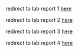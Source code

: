 redirect to lab report 1 [here](lab-report-1-week-2.html)

redirect to lab report 2 [here](lab-report-2-week-4.html)

redirect to lab report 3 [here](lab-report-3-week-6.html)

redirect to lab report 4 [here](lab-report-4-week-8.html)